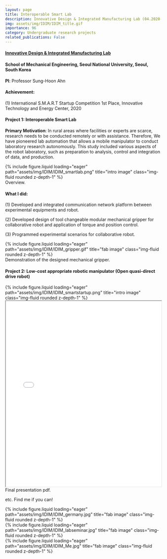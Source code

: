 ```yaml
---
layout: page
title: Interoperable Smart Lab
description: Innovative Design & Integrated Manufacturing Lab (04.2020-10.2020), Seoul National University, Seoul, South Korea
img: assets/img/IDIM/IDIM_title.gif
importance: 96
category: Undergraduate research projects
related_publications: False
---
```


#### **<a href='https://fab.snu.ac.kr/'>Innovative Design & Integrated Manufacturing Lab</a>**
#### School of Mechanical Engineering, Seoul National University, Seoul, South Korea

**PI**: Professor Sung-Hoon Ahn

#### **Achievement**: 

(1) International S.M.A.R.T Startup Competition 1st Place, Innovative Technology and Energy Center, 2020

#### **Project 1**: **Interoperable Smart Lab**

**Primary Motivation**: In rural areas where facilities or experts are scarce, research needs to be conducted remotely or with assistance. Therefore, We have pioneered lab automation that allows a mobile manipulator to conduct laboratory research autonomously. This study included various aspects of the robot laboratory, such as preparation to analysis, control and integration of data, and production.

<div class="row">
    <div class="col-sm mt-3 mt-md-0">
        {% include figure.liquid loading="eager" path="assets/img/IDIM/IDIM_smartlab.png" title="intro image" class="img-fluid rounded z-depth-1" %}
    </div>
</div>
<div class="caption">
    Overview.
</div>

#### **What I did**: 

(1) Developed and integrated communication network platform between experimental equipments and robot.

(2) Developed design of tool changeable modular mechanical gripper for collaborative robot and application of torque and position control.

(3) Programmed experimental scenarios for collaborative robot.


<div class="row">
    <div class="col-sm mt-3 mt-md-0">
        {% include figure.liquid loading="eager" path="assets/img/IDIM/IDIM_gripper.gif" title="fab image" class="img-fluid rounded z-depth-1" %}
    </div>
</div>
<div class="caption">
    Demonstration of the designed mechanical gripper.
</div>




#### **Project 2**: **Low-cost appropriate robotic manipulator (Open quasi-direct drive robot)**

<div class="row">
    <div class="col-sm mt-3 mt-md-0">
        {% include figure.liquid loading="eager" path="assets/img/IDIM/IDIM_smartstartup.png" title="intro image" class="img-fluid rounded z-depth-1" %}
    </div>
</div>
<iframe src="/assets/img/IDIM/IDIM_SMART_Skynet_ppt.pdf" width="100%" height="600px">
    This browser does not support PDFs. Please download the PDF to view it: <a href="/assets/img/IDIM/IDIM_SMART_Skynet_ppt.pdf">Download PDF</a>.
</iframe>
<div class="caption">
    Final presentation pdf.
</div>






etc. Find me if you can!
<div class="row">
    <div class="col-sm mt-3 mt-md-0">
        {% include figure.liquid loading="eager" path="assets/img/IDIM/IDIM_germany.jpg" title="fab image" class="img-fluid rounded z-depth-1" %}
    </div>
    <div class="col-sm mt-3 mt-md-0">
        {% include figure.liquid loading="eager" path="assets/img/IDIM/IDIM_labseminar.jpg" title="fab image" class="img-fluid rounded z-depth-1" %}
    </div>
</div>
<div class="row">
    <div class="col-sm mt-3 mt-md-0">
        {% include figure.liquid loading="eager" path="assets/img/IDIM/IDIM_Me.jpg" title="fab image" class="img-fluid rounded z-depth-1" %}
    </div>
</div>
